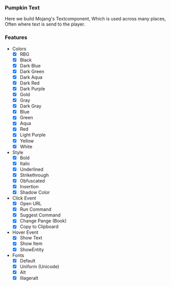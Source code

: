 ### Pumpkin Text
Here we build Mojang's Textcomponent, Which is used across many places, Often where text is send to the player.

### Features
- Colors
  - [x] RBG
  - [x] Black
  - [x] Dark Blue  
  - [x] Dark Green  
  - [x] Dark Aqua  
  - [x] Dark Red  
  - [x] Dark Purple  
  - [x] Gold  
  - [x] Gray  
  - [x] Dark Gray  
  - [x] Blue  
  - [x] Green  
  - [x] Aqua  
  - [x] Red  
  - [x] Light Purple  
  - [x] Yellow  
  - [x] White  
- Style
  - [x] Bold
  - [x] Italic
  - [x] Underlined
  - [x] Strikethrough
  - [x] Obfuscated
  - [x] Insertion
  - [x] Shadow Color
- Click Event
  - [x] Open URL
  - [x] Run Command
  - [x] Suggest Command
  - [x] Change Pange (Book)
  - [x] Copy to Clipboard
- Hover Event
  - [x] Show Text
  - [x] Show Item
  - [x] ShowEntity
- Fonts
  - [x] Default
  - [x] Uniform (Unicode)
  - [x] Alt
  - [x] Illageralt
